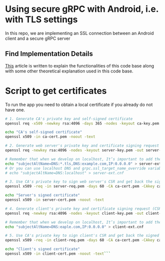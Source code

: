 # Using secure gRPC with Android, i.e. with TLS settings 
In this repo, we are implementing an SSL connection between an Android client and a secure gRPC server 

## Find Implementation Details
[This](https://medium.com/@abdullah-jan-khan/grpc-on-android-using-tls-5f04db4dd87e) article is written to explain the functionalities of this code base along with some other theoretical explanation used in this code base.


# Script to get certificates

To run the app you need to obtain a local certificate if you already do not have one.

```sh
# 1. Generate CA's private key and self-signed certificate
openssl req -x509 -newkey rsa:4096 -days 365 -nodes -keyout ca-key.pem -out ca-cert.pem -subj "/C=FR/ST=Occitanie/L=Toulouse/O=Test Org/OU=Test/CN=*.test/emailAddress=test@gmail.com"

echo "CA's self-signed certificate"
openssl x509 -in ca-cert.pem -noout -text

# 2. Generate web server's private key and certificate signing request (CSR)
openssl req -newkey rsa:4096 -nodes -keyout server-key.pem -out server-req.pem -subj "/C=FR/ST=Ile de France/L=Paris/O=Server TLS/OU=Server/CN=*.tls/emailAddress=tls@gmail.com"

# Remember that when we develop on localhost, It’s important to add the IP:0.0.0.0 as an Subject Alternative Name (SAN) extension to the certificate.
echo "subjectAltName=DNS:*.tls,DNS:example.com,IP:0.0.0.0" > server-ext.cnf
# Or you can use localhost DNS and grpc.ssl_target_name_override variable
# echo "subjectAltName=DNS:localhost" > server-ext.cnf

# 3. Use CA's private key to sign web server's CSR and get back the signed certificate
openssl x509 -req -in server-req.pem -days 60 -CA ca-cert.pem -CAkey ca-key.pem -CAcreateserial -out server-cert.pem -extfile server-ext.cnf

echo "Server's signed certificate"
openssl x509 -in server-cert.pem -noout -text

# 4. Generate client's private key and certificate signing request (CSR)
openssl req -newkey rsa:4096 -nodes -keyout client-key.pem -out client-req.pem -subj "/C=FR/ST=Alsace/L=Strasbourg/O=PC Client/OU=Computer/CN=*.client.com/emailAddress=client@gmail.com"

# Remember that when we develop on localhost, It’s important to add the IP:0.0.0.0 as an Subject Alternative Name (SAN) extension to the certificate.
echo "subjectAltName=DNS:eaple.com,IP:0.0.0.0" > client-ext.cnf

# 5. Use CA's private key to sign client's CSR and get back the signed certificate
openssl x509 -req -in client-req.pem -days 60 -CA ca-cert.pem -CAkey ca-key.pem -CAcreateserial -out client-cert.pem -extfile client-ext.cnf

echo "Client's signed certificate"
openssl x509 -in client-cert.pem -noout -text```
